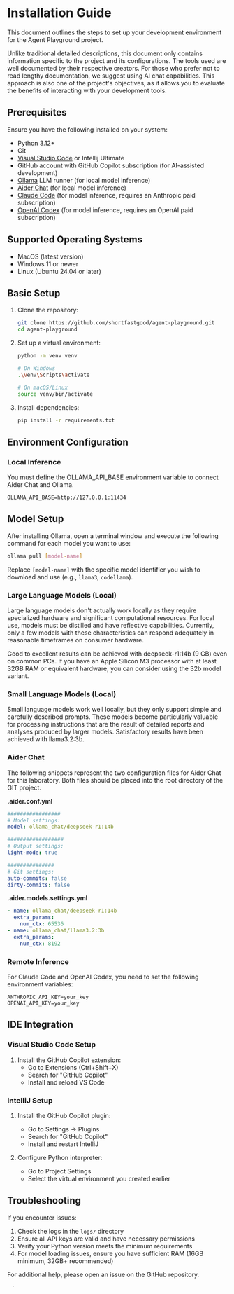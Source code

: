 # Installation Guide

This document outlines the steps to set up your development environment for the Agent Playground project. 

Unlike traditional detailed descriptions, this document only contains information specific to the project and its configurations. The tools used are well documented by their respective creators. For those who prefer not to read lengthy documentation, we suggest using AI chat capabilities. This approach is also one of the project's objectives, as it allows you to evaluate the benefits of interacting with your development tools.

## Prerequisites

Ensure you have the following installed on your system:

- Python 3.12+
- Git
- [Visual Studio Code](https://code.visualstudio.com) or Intellij Ultimate
- GitHub account with GitHub Copilot subscription (for AI-assisted development)
- [Ollama](https://ollama.com) LLM runner (for local model inference)
- [Aider Chat](https://aider.chat) (for local model inference)
- [Claude Code](https://docs.anthropic.com/en/docs/claude-code/overview) (for model inference, requires an Anthropic paid subscription)
- [OpenAI Codex](https://github.com/openai/codex) (for model inference, requires an OpenAI paid subscription)

## Supported Operating Systems

- MacOS (latest version)
- Windows 11 or newer
- Linux (Ubuntu 24.04 or later)

## Basic Setup

1. Clone the repository:
   ```bash
   git clone https://github.com/shortfastgood/agent-playground.git
   cd agent-playground
   ```

2. Set up a virtual environment:
   ```bash
   python -m venv venv
   
   # On Windows
   .\venv\Scripts\activate
   
   # On macOS/Linux
   source venv/bin/activate
   ```

3. Install dependencies:
   ```bash
   pip install -r requirements.txt
   ```

## Environment Configuration

### Local Inference


You must define the OLLAMA_API_BASE environment variable to connect Aider Chat and Ollama.

    OLLAMA_API_BASE=http://127.0.0.1:11434

## Model Setup

After installing Ollama, open a terminal window and execute the following command for each model you want to use:

```bash
ollama pull [model-name]
```

Replace `[model-name]` with the specific model identifier you wish to download and use (e.g., `llama3`, `codellama`).

### Large Language Models (Local)

Large language models don't actually work locally as they require specialized hardware and significant computational resources. For local use, models must be distilled and have reflective capabilities. Currently, only a few models with these characteristics can respond adequately in reasonable timeframes on consumer hardware.

Good to excellent results can be achieved with deepseek-r1:14b (9 GB) even on common PCs. If you have an Apple Silicon M3 processor with at least 32GB RAM or equivalent hardware, you can consider using the 32b model variant.

### Small Language Models (Local)

Small language models work well locally, but they only support simple and carefully described prompts. These models become particularly valuable for processing instructions that are the result of detailed reports and analyses produced by larger models. Satisfactory results have been achieved with llama3.2:3b.

### Aider Chat

The following snippets represent the two configuration files for Aider Chat for this laboratory. Both files should be placed into the root directory of the GIT project.

**.aider.conf.yml**

```yaml
#################
# Model settings:
model: ollama_chat/deepseek-r1:14b

##################
# Output settings:
light-mode: true

###############
# Git settings:
auto-commits: false
dirty-commits: false
```

**.aider.models.settings.yml**

```yaml
- name: ollama_chat/deepseek-r1:14b
  extra_params:
    num_ctx: 65536
- name: ollama_chat/llama3.2:3b
  extra_params:
    num_ctx: 8192
```

### Remote Inference

For Claude Code and OpenAI Codex, you need to set the following environment variables:

    ANTHROPIC_API_KEY=your_key
    OPENAI_API_KEY=your_key   


## IDE Integration

### Visual Studio Code Setup

1. Install the GitHub Copilot extension:
   - Go to Extensions (Ctrl+Shift+X)
   - Search for "GitHub Copilot"
   - Install and reload VS Code

### IntelliJ Setup

1. Install the GitHub Copilot plugin:
   - Go to Settings → Plugins
   - Search for "GitHub Copilot"
   - Install and restart IntelliJ

2. Configure Python interpreter:
   - Go to Project Settings
   - Select the virtual environment you created earlier

## Troubleshooting

If you encounter issues:

1. Check the logs in the `logs/` directory
2. Ensure all API keys are valid and have necessary permissions
3. Verify your Python version meets the minimum requirements
4. For model loading issues, ensure you have sufficient RAM (16GB minimum, 32GB+ recommended)

For additional help, please open an issue on the GitHub repository.

`
`
`